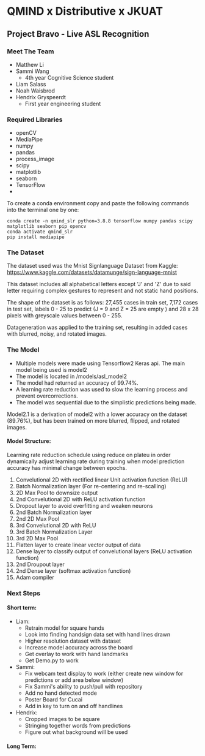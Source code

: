 # QMIND x Distributive x JKUAT
## Project Bravo - Live ASL Recognition

### Meet The Team
- Matthew Li
- Sammi Wang
    - 4th year Cognitive Science student
- Liam Salass
- Noah Waisbrod
- Hendrix Gryspeerdt
    - First year engineering student

### Required Libraries

- openCV
- MediaPipe
- numpy
- pandas
- process_image
- scipy
- matplotlib
- seaborn
- TensorFlow
- 

To create a conda environment copy and paste the following commands into the terminal one by one:

```
conda create -n qmind_slr python=3.8.8 tensorflow numpy pandas scipy matplotlib seaborn pip opencv
conda activate qmind_slr
pip install mediapipe
```

### The Dataset

The dataset used was the Mnist Signlanguage Dataset from Kaggle:
https://www.kaggle.com/datasets/datamunge/sign-language-mnist

This dataset includes all alphabetical letters except 'J' and 'Z' due to said letter requiring complex gestures to represent and not static hand positions. 

The shape of the dataset is as follows:
27,455 cases in train set, 7,172 cases in test set, labels 0 - 25 to predict (J = 9 and Z = 25 are empty ) and 28 x 28 pixels with greyscale values between 0 - 255.

Datageneration was applied to the training set, resulting in added cases with blurred, noisy, and rotated images. 

### The Model
- Multiple models were made using Tensorflow2 Keras api. The main model being used is model2
- The model is located in /models/asl_model2
- The model had returned an accuracy of 99.74%. 
- A learning rate reduction was used to slow the learning process and prevent overcorrections.
- The model was sequential due to the simplistic predictions being made. 

Model2.1 is a derivation of model2 with a lower accuracy on the dataset (89.76%), but has been trained on more blurred, flipped, and rotated images.  

#### Model Structure:
Learning rate reduction schedule using reduce on plateu in order dynamically adjust learning rate during training when model prediction accuracy has minimal change between epochs. 

1.  Convelutional 2D with rectified linear Unit activation function (ReLU)
2.  Batch Normalization layer (For re-centering and re-scalling)
3.  2D Max Pool to downsize output
4.  2nd Convelutional 2D with ReLU activation function 
5.  Dropout layer to avoid overfitting and weaken neurons
6.  2nd Batch Normalization layer
7.  2nd 2D Max Pool 
8.  3rd Convelutional 2D with ReLU
9.  3rd Batch Normalization Layer
10. 3rd 2D Max Pool
11. Flatten layer to create linear vector output of data
12. Dense layer to classify output of convelutional layers (ReLU activation function)
13. 2nd Droupout layer
14. 2nd Dense layer (softmax activation function)
15. Adam compiler
 

### Next Steps
#### Short term:
- Liam:
  - Retrain model for square hands 
  - Look into finding handsign data set with hand lines drawn
  - Higher resolution dataset with dataset 
  - Increase model accuracy across the board
  - Get overlay to work with hand landmarks
  - Get Demo.py to work
- Sammi:
  - Fix webcam text display to work (either create new window for predictions or add area below window)
  - Fix Sammi's ability to push/pull with repository
  - Add no hand detected mode 
  - Poster Board for Cucai
  - Add in key to turn on and off handlines
- Hendrix:
  - Cropped images to be square
  - Stringing together words from predictions
  - Figure out what background will be used 

#### Long Term:

  
